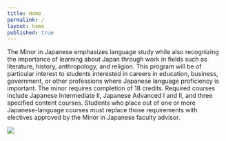 ```yaml
---
title: Home
permalink: /
layout: home
published: true
---
```


The Minor in Japanese emphasizes language study while also recognizing the importance of learning about Japan through work in fields such as literature, history, anthropology, and religion. This program will be of particular interest to students interested in careers in education, business, government, or other professions where Japanese language proficiency is important. The minor requires completion of 18 credits.  Required courses include Japanese Intermediate II, Japanese Advanced I and II, and three specified content courses. Students who place out of one or more Japanese-language courses must replace those requirements with electives approved by the Minor in Japanese faculty advisor.

![]({{site.baseurl}}/media/iStock_Japanese%20Mt.%20Fuji.jpg)
